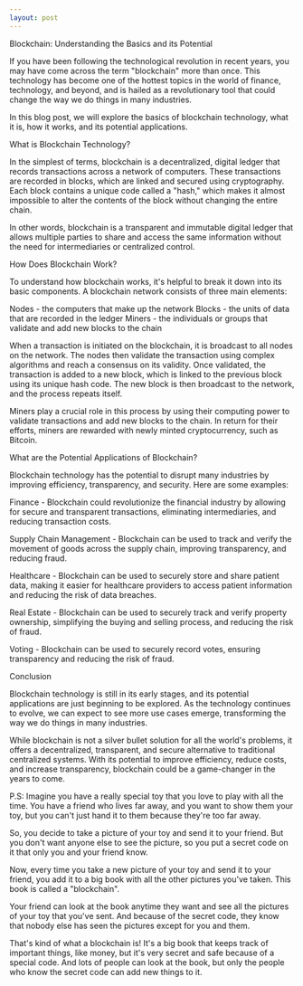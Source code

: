 ```yaml
---
layout: post
---
```

Blockchain: Understanding the Basics and its Potential

If you have been following the technological revolution in recent years, you may have come across the term "blockchain" more than once. This technology has become one of the hottest topics in the world of finance, technology, and beyond, and is hailed as a revolutionary tool that could change the way we do things in many industries.

In this blog post, we will explore the basics of blockchain technology, what it is, how it works, and its potential applications.

What is Blockchain Technology?

In the simplest of terms, blockchain is a decentralized, digital ledger that records transactions across a network of computers. These transactions are recorded in blocks, which are linked and secured using cryptography. Each block contains a unique code called a "hash," which makes it almost impossible to alter the contents of the block without changing the entire chain.

In other words, blockchain is a transparent and immutable digital ledger that allows multiple parties to share and access the same information without the need for intermediaries or centralized control.

How Does Blockchain Work?

To understand how blockchain works, it's helpful to break it down into its basic components. A blockchain network consists of three main elements:

Nodes - the computers that make up the network
Blocks - the units of data that are recorded in the ledger
Miners - the individuals or groups that validate and add new blocks to the chain

When a transaction is initiated on the blockchain, it is broadcast to all nodes on the network. The nodes then validate the transaction using complex algorithms and reach a consensus on its validity. Once validated, the transaction is added to a new block, which is linked to the previous block using its unique hash code. The new block is then broadcast to the network, and the process repeats itself.

Miners play a crucial role in this process by using their computing power to validate transactions and add new blocks to the chain. In return for their efforts, miners are rewarded with newly minted cryptocurrency, such as Bitcoin.

What are the Potential Applications of Blockchain?

Blockchain technology has the potential to disrupt many industries by improving efficiency, transparency, and security. Here are some examples:

Finance - Blockchain could revolutionize the financial industry by allowing for secure and transparent transactions, eliminating intermediaries, and reducing transaction costs.

Supply Chain Management - Blockchain can be used to track and verify the movement of goods across the supply chain, improving transparency, and reducing fraud.

Healthcare - Blockchain can be used to securely store and share patient data, making it easier for healthcare providers to access patient information and reducing the risk of data breaches.

Real Estate - Blockchain can be used to securely track and verify property ownership, simplifying the buying and selling process, and reducing the risk of fraud.

Voting - Blockchain can be used to securely record votes, ensuring transparency and reducing the risk of fraud.

Conclusion

Blockchain technology is still in its early stages, and its potential applications are just beginning to be explored. As the technology continues to evolve, we can expect to see more use cases emerge, transforming the way we do things in many industries.

While blockchain is not a silver bullet solution for all the world's problems, it offers a decentralized, transparent, and secure alternative to traditional centralized systems. With its potential to improve efficiency, reduce costs, and increase transparency, blockchain could be a game-changer in the years to come.

P.S:
Imagine you have a really special toy that you love to play with all the time. You have a friend who lives far away, and you want to show them your toy, but you can't just hand it to them because they're too far away.

So, you decide to take a picture of your toy and send it to your friend. But you don't want anyone else to see the picture, so you put a secret code on it that only you and your friend know.

Now, every time you take a new picture of your toy and send it to your friend, you add it to a big book with all the other pictures you've taken. This book is called a "blockchain".

Your friend can look at the book anytime they want and see all the pictures of your toy that you've sent. And because of the secret code, they know that nobody else has seen the pictures except for you and them.

That's kind of what a blockchain is! It's a big book that keeps track of important things, like money, but it's very secret and safe because of a special code. And lots of people can look at the book, but only the people who know the secret code can add new things to it.

